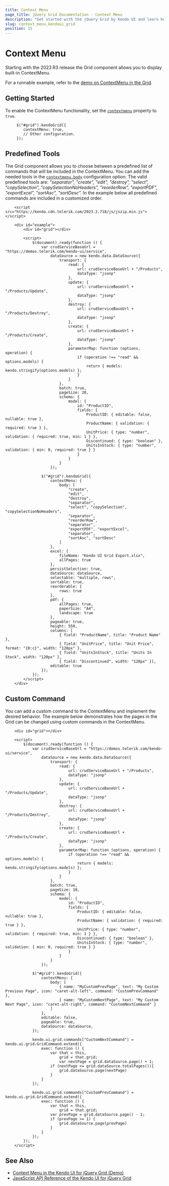 ```yaml
---
title: Context Menu
page_title: jQuery Grid Documentation - Context Menu
description: "Get started with the jQuery Grid by Kendo UI and learn how to enable the ContextMenu."
slug: context_menu_kendoui_grid
position: 15
---
```


# Context Menu

Starting with the 2023 R3 release the Grid component allows you to display built-in ContextMenu.

For a runnable example, refer to the [demo on ContextMenu in the Grid](https://demos.telerik.com/kendo-ui/grid/context-menu).

## Getting Started

To enable the ContextMenu functionality, set the [`contextmenu`](/api/javascript/ui/grid/cofiguration/contextmenu) property to `true`.

```
     $("#grid").kendoGrid({
        contextMenu: true,
        // Other configuration.
     });
```

## Predefined Tools

The Grid component allows you to choose between a predefined list of commands that will be included in the ContextMenu. You can add the needed tools in the [`contextmenu.body`](/api/javascript/ui/grid/cofiguration/contextmenu.body) configuration option.
The valid predefined tools are: *"separator", "create", "edit", "destroy", "select", "copySelection",."copySelectionNoHeaders", "reorderRow", "exportPDF", "exportExcel", "sortAsc", "sortDesc".*
In the example below all predefined commands are included in a customized order.

```dojo
    <script src="https://kendo.cdn.telerik.com/2023.2.718/js/jszip.min.js"></script>

    <div id="example">
    	<div id="grid"></div>

    	<script>
    		$(document).ready(function () {
    			var crudServiceBaseUrl = "https://demos.telerik.com/kendo-ui/service",
    				dataSource = new kendo.data.DataSource({
    					transport: {
    						read: {
    							url: crudServiceBaseUrl + "/Products",
    							dataType: "jsonp"
    						},
    						update: {
    							url: crudServiceBaseUrl + "/Products/Update",
    							dataType: "jsonp"
    						},
    						destroy: {
    							url: crudServiceBaseUrl + "/Products/Destroy",
    							dataType: "jsonp"
    						},
    						create: {
    							url: crudServiceBaseUrl + "/Products/Create",
    							dataType: "jsonp"
    						},
    						parameterMap: function (options, operation) {
    							if (operation !== "read" && options.models) {
    								return { models: kendo.stringify(options.models) };
    							}
    						}
    					},
    					batch: true,
    					pageSize: 20,
    					schema: {
    						model: {
    							id: "ProductID",
    							fields: {
    								ProductID: { editable: false, nullable: true },
    								ProductName: { validation: { required: true } },
    								UnitPrice: { type: "number", validation: { required: true, min: 1 } },
    								Discontinued: { type: "boolean" },
    								UnitsInStock: { type: "number", validation: { min: 0, required: true } }
    							}
    						}
    					}
    				});

    			$("#grid").kendoGrid({
    				contextMenu: {
    					body: [
    						"create",
    						"edit",
    						"destroy",
    						"separator",
    						"select", "copySelection", "copySelectionNoHeaders",
    						"separator",
    						"reorderRow",
    						"separator",
    						"exportPDF", "exportExcel",
    						"separator",
    						"sortAsc", "sortDesc"
    					]
    				},
    				excel: {
    					fileName: "Kendo UI Grid Export.xlsx",
    					allPages: true
    				},
    				persistSelection: true,
    				dataSource: dataSource,
    				selectable: "multiple, rows",
    				sortable: true,
    				reorderable: {
    					rows: true
    				},
    				pdf: {
    					allPages: true,
    					paperSize: "A4",
    					landscape: true
    				},
    				pageable: true,
    				height: 550,
    				columns: [
    					{ field: "ProductName", title: "Product Name" },
    					{ field: "UnitPrice", title: "Unit Price", format: "{0:c}", width: "120px" },
    					{ field: "UnitsInStock", title: "Units In Stock", width: "120px" },
    					{ field: "Discontinued", width: "120px" }],
    				editable: true
    			});
    		});
    	</script>
    </div>
```

## Custom Command

You can add a custom command to the ContextMenu and implement the desired behavior. 
The example below demonstrates how the pages in the Grid can be changed using custom commands in the ContextMenu.

```dojo
    <div id="grid"></div>

	<script>
		$(document).ready(function () {
			var crudServiceBaseUrl = "https://demos.telerik.com/kendo-ui/service",
				dataSource = new kendo.data.DataSource({
					transport: {
						read: {
							url: crudServiceBaseUrl + "/Products",
							dataType: "jsonp"
						},
						update: {
							url: crudServiceBaseUrl + "/Products/Update",
							dataType: "jsonp"
						},
						destroy: {
							url: crudServiceBaseUrl + "/Products/Destroy",
							dataType: "jsonp"
						},
						create: {
							url: crudServiceBaseUrl + "/Products/Create",
							dataType: "jsonp"
						},
						parameterMap: function (options, operation) {
							if (operation !== "read" && options.models) {
								return { models: kendo.stringify(options.models) };
							}
						}
					},
					batch: true,
					pageSize: 10,
					schema: {
						model: {
							id: "ProductID",
							fields: {
								ProductID: { editable: false, nullable: true },
								ProductName: { validation: { required: true } },
								UnitPrice: { type: "number", validation: { required: true, min: 1 } },
								Discontinued: { type: "boolean" },
								UnitsInStock: { type: "number", validation: { min: 0, required: true } }
							}
						}
					}
				});

			$("#grid").kendoGrid({
				contextMenu: {
					body: [
						{ name: "MyCustomPrevPage", text: "My Custom Previous Page", icon: "caret-alt-left", command: "CustomPrevCommand" },
						{ name: "MyCustomNextPage", text: "My Custom Next Page", icon: "caret-alt-right", command: "CustomNextCommand" }						
					]
				},
				editable: false,
				pageable: true,
				dataSource: dataSource,
			});

			kendo.ui.grid.commands["CustomNextCommand"] = kendo.ui.grid.GridCommand.extend({
				exec: function () {
					var that = this,
						grid = that.grid;
						var nextPage = grid.dataSource.page() + 1;
					if (nextPage <= grid.dataSource.totalPages()){
						grid.dataSource.page(nextPage)
					}
				}
			});

			kendo.ui.grid.commands["CustomPrevCommand"] = kendo.ui.grid.GridCommand.extend({
				exec: function () {
					var that = this,
						grid = that.grid;
					var prevPage = grid.dataSource.page() - 1;
					if (prevPage >= 1) {
						grid.dataSource.page(prevPage)
					}
				}
			});
		});
	</script>

```

## See Also

* [Context Menu in the Kendo UI for jQuery Grid (Demo)](https://demos.telerik.com/kendo-ui/grid/context-menu)
* [JavaScript API Reference of the Kendo UI for jQuery Grid](/api/javascript/ui/grid)
